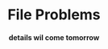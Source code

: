 <h1 align = "center">File Problems</h1>
<h4 align = "center" color = "RED">details wil come tomorrow</h4>
